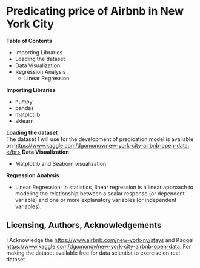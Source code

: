 # Predicating price of Airbnb in New York City
**Table of Contents**</br>
* Importing Libraries
* Loading the dataset
* Data Visualization
* Regression Analysis
  * Linear Regression

**Importing Libraries**</br>
* numpy
* pandas
* matplotlib
* sklearn

**Loading the dataset**</br>
The dataset I will use for the development of predication model is available on https://www.kaggle.com/dgomonov/new-york-city-airbnb-open-data.</br>
**Data Visualization**</br>
* Matplotlib and Seaborn visualization </br>

**Regression Analysis**</br>
  * Linear Regression: In statistics, linear regression is a linear approach to modeling the relationship between a scalar response (or dependent variable) and one or more explanatory variables (or independent variables). 
  
## Licensing, Authors, Acknowledgements
  I Acknowledge the https://www.airbnb.com/new-york-ny/stays and Kaggel https://www.kaggle.com/dgomonov/new-york-city-airbnb-open-data. For making the dataset available free for data scientist to exercise on real dataset
